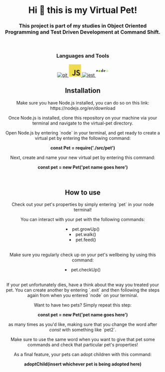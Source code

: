 <h1 align="center">Hi 👋 this is my Virtual Pet!</h1>
<h3 align="center">This project is part of my studies in Object Oriented Programming and Test Driven Development at Command Shift.</h3>

<br />

<h3 align="center">Languages and Tools</h3>
<p align="center"> <a href="https://git-scm.com/" target="_blank" rel="noreferrer"> <img src="https://www.vectorlogo.zone/logos/git-scm/git-scm-icon.svg" alt="git" width="40" height="40"/> </a> <a href="https://developer.mozilla.org/en-US/docs/Web/JavaScript" target="_blank" rel="noreferrer"> <img src="https://raw.githubusercontent.com/devicons/devicon/master/icons/javascript/javascript-original.svg" alt="javascript" width="40" height="40"/> </a> <a href="https://jestjs.io" target="_blank" rel="noreferrer"> <img src="https://www.vectorlogo.zone/logos/jestjsio/jestjsio-icon.svg" alt="jest" width="40" height="40"/> </a> <a href="https://nodejs.org" target="_blank" rel="noreferrer"> <img src="https://raw.githubusercontent.com/devicons/devicon/master/icons/nodejs/nodejs-original-wordmark.svg" alt="nodejs" width="40" height="40"/> </a> </p>

<h2 align="center">Installation</h2>

<p align="center">Make sure you have Node.js installed, you can do so on this link: <a align="center">https://nodejs.org/en/download</a></p>

<p align="center">Once Node.js is installed, clone this repository on your machine via your terminal and navigate to the virtual-pet directory.</p>

<p align="center">Open Node.js by entering `node` in your terminal, and get ready to create a virtual pet by entering the following command:</p>
<p align="center"><strong>const Pet = require('./src/pet')</strong></p>
<p align="center">Next, create and name your new virtual pet by entering this command:</p>
<p align="center"><strong>const pet = new Pet('pet name goes here')</strong></p>

<br />

<h2 align="center">How to use</h2>

<p align="center">Check out your pet's properties by simply entering `pet` in your node terminal!</p>

<p align="center">You can interact with your pet with the following commands:</p>

<li align="center">pet.growUp()</li>
<li align="center">pet.walk()</li>
<li align="center">pet.feed()</li>

<br />

<p align="center">Make sure you regularly check up on your pet's wellbeing by using this command:</p>

<li align="center">pet.checkUp()</li>

<br />

<p align="center">If your pet unfortunately dies, have a think about the way you treated your pet. You can create another by entering `.exit` and then following the steps again from when you entered `node` on your terminal.</p> 

<p align="center">Want to have two pets? Simply repeat this step:</p>
<p align="center"><strong>const pet = new Pet('pet name goes here')</strong></p>
<p align="center">as many times as you'd like, making sure that you change the word after <em>const</em> with something like `pet2`.</p>
<p align="center">Make sure to use the same word when you want to give that pet some commands and check that particular pet's properties!</p>

<p align="center">As a final feature, your pets can adopt children with this command:</p>

<p align="center"li><strong>adoptChild(insert whichever pet is being adopted here)</strong></p>

